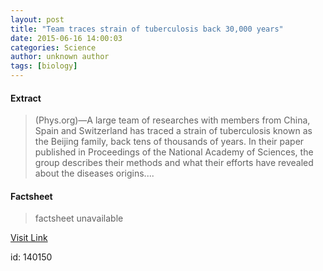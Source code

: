 ```yaml
---
layout: post
title: "Team traces strain of tuberculosis back 30,000 years"
date: 2015-06-16 14:00:03
categories: Science
author: unknown author
tags: [biology]
---
```



#### Extract
>(Phys.org)—A large team of researches with members from China, Spain and Switzerland has traced a strain of tuberculosis known as the Beijing family, back tens of thousands of years. In their paper published in Proceedings of the National Academy of Sciences, the group describes their methods and what their efforts have revealed about the diseases origins....

#### Factsheet
>factsheet unavailable

[Visit Link](http://phys.org/news353664742.html)

id:  140150


